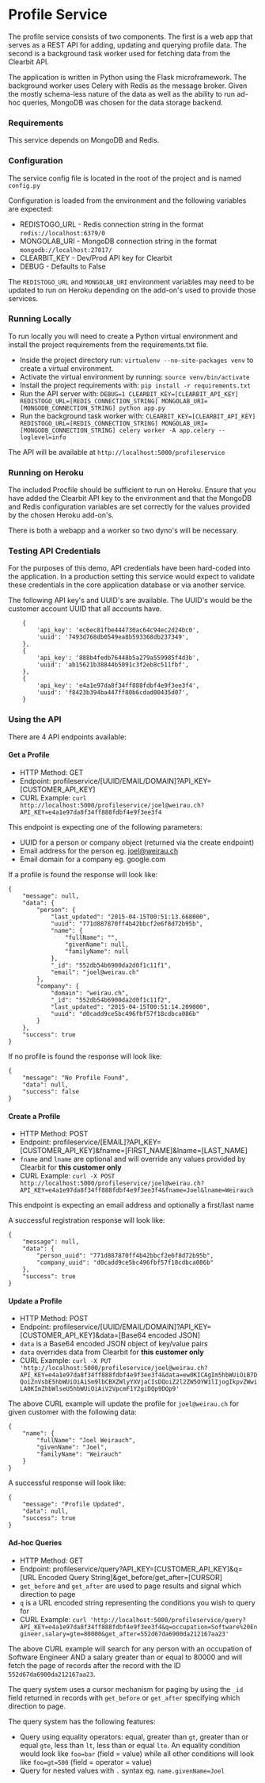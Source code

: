 # Profile Service
The profile service consists of two components.  The first is a web app that serves as a REST API for adding, updating and querying profile data.  The second is a background task worker used for fetching data from the Clearbit API.

The application is written in Python using the Flask microframework.  The background worker uses Celery with Redis as the message broker.  Given the mostly schema-less nature of the data as well as the ability to run ad-hoc queries, MongoDB was chosen for the data storage backend.

### Requirements
This service depends on MongoDB and Redis.

### Configuration
The service config file is located in the root of the project and is named `config.py`

Configuration is loaded from the environment and the following variables are expected:
* REDISTOGO_URL - Redis connection string in the format `redis://localhost:6379/0`
* MONGOLAB_URI - MongoDB connection string in the format `mongodb://localhost:27017/`
* CLEARBIT_KEY - Dev/Prod API key for Clearbit
* DEBUG - Defaults to False

The `REDISTOGO_URL` and `MONGOLAB_URI` environment variables may need to be updated to run on Heroku depending on the add-on's used to provide those services.

### Running Locally
To run locally you will need to create a Python virtual environment and install the project requirements from the requirements.txt file.

* Inside the project directory run: `virtualenv --no-site-packages venv` to create a virtual environment.
* Activate the virtual environment by running: `source venv/bin/activate`
* Install the project requirements with: `pip install -r requirements.txt`
* Run the API server with: `DEBUG=1 CLEARBIT_KEY=[CLEARBIT_API_KEY] REDISTOGO_URL=[REDIS_CONNECTION_STRING] MONGOLAB_URI=[MONGODB_CONNECTION_STRING] python app.py`
* Run the background task worker with: `CLEARBIT_KEY=[CLEARBIT_API_KEY] REDISTOGO_URL=[REDIS_CONNECTION_STRING] MONGOLAB_URI=[MONGODB_CONNECTION_STRING] celery worker -A app.celery --loglevel=info`

The API will be available at `http://localhost:5000/profileservice`

### Running on Heroku
The included Procfile should be sufficient to run on Heroku.  Ensure that you have added the Clearbit API key to the environment and that the MongoDB and Redis configuration variables are set correctly for the values provided by the chosen Heroku add-on's.

There is both a webapp and a worker so two dyno's will be necessary.

### Testing API Credentials
For the purposes of this demo, API credentials have been hard-coded into the application.  In a production setting this service would expect to validate these credentials in the core application database or via another service.

The following API key's and UUID's are available.  The UUID's would be the customer account UUID that all accounts have.
```
    {
        'api_key': 'ec6ec81fbe444730ac64c94ec2d24bc0',
        'uuid': '7493d768db0549ea8b593368db237349',
    },
    {
        'api_key': '888b4fedb76448b5a279a559985f4d3b',
        'uuid': 'ab15621b38844b5091c3f2eb8c511fbf',
    },
    {
        'api_key': 'e4a1e97da8f34ff888fdbf4e9f3ee3f4',
        'uuid': 'f8423b394ba447ff80b6cdad00435d07',
    }
```

### Using the API
There are 4 API endpoints available:

#### Get a Profile
* HTTP Method: GET
* Endpoint: profileservice/[UUID/EMAIL/DOMAIN]?API_KEY=[CUSTOMER_API_KEY]
* CURL Example: `curl http://localhost:5000/profileservice/joel@weirau.ch?API_KEY=e4a1e97da8f34ff888fdbf4e9f3ee3f4`

This endpoint is expecting one of the following parameters:
* UUID for a person or company object (returned via the create endpoint)
* Email address for the person eg. joel@weirau.ch
* Email domain for a company eg. google.com

If a profile is found the response will look like:
```
{
    "message": null,
    "data": {
        "person": {
            "last_updated": "2015-04-15T00:51:13.668000",
            "uuid": "771d887870ff4b42bbcf2e6f8d72b95b",
            "name": {
                "fullName": "",
                "givenName": null,
                "familyName": null
            },
            "_id": "552db54b6900da2d0f1c11f1",
            "email": "joel@weirau.ch"
        },
        "company": {
            "domain": "weirau.ch",
            "_id": "552db54b6900da2d0f1c11f2",
            "last_updated": "2015-04-15T00:51:14.209000",
            "uuid": "d0cadd9ce5bc496fbf57f18cdbca086b"
        }
    },
    "success": true
}
```

If no profile is found the response will look like:
```
{
    "message": "No Profile Found",
    "data": null,
    "success": false
}
```

#### Create a Profile
* HTTP Method: POST
* Endpoint: profileservice/[EMAIL]?API_KEY=[CUSTOMER_API_KEY]&fname=[FIRST_NAME]&lname=[LAST_NAME]
* `fname` and `lname` are optional and will override any values provided by Clearbit for **this customer only**
* CURL Example: `curl -X POST http://localhost:5000/profileservice/joel@weirau.ch?API_KEY=e4a1e97da8f34ff888fdbf4e9f3ee3f4&fname=Joel&lname=Weirauch`

This endpoint is expecting an email address and optionally a first/last name

A successful registration response will look like:
```
{
    "message": null,
    "data": {
        "person_uuid": "771d887870ff4b42bbcf2e6f8d72b95b",
        "company_uuid": "d0cadd9ce5bc496fbf57f18cdbca086b"
    },
    "success": true
}
```

#### Update a Profile
* HTTP Method: POST
* Endpoint: profileservice/[UUID/EMAIL/DOMAIN]?API_KEY=[CUSTOMER_API_KEY]&data=[Base64 encoded JSON]
* `data` is a Base64 encoded JSON object of key/value pairs
* `data` overrides data from Clearbit for **this customer only**
* CURL Example: `curl -X PUT 'http://localhost:5000/profileservice/joel@weirau.ch?API_KEY=e4a1e97da8f34ff888fdbf4e9f3ee3f4&data=ew0KICAgIm5hbWUiOiB7DQoiZnVsbE5hbWUiOiAiSm9lbCBXZWlyYXVjaCIsDQoiZ2l2ZW5OYW1lIjogIkpvZWwiLA0KImZhbWlseU5hbWUiOiAiV2VpcmF1Y2giDQp9DQp9'`

The above CURL example will update the profile for `joel@weirau.ch` for given customer with the following data:
```
{
    "name": {
        "fullName": "Joel Weirauch",
        "givenName": "Joel",
        "familyName": "Weirauch"
    }
}
```

A successful response will look like:
```
{
    "message": "Profile Updated",
    "data": null,
    "success": true
}
```

#### Ad-hoc Queries
* HTTP Method: GET
* Endpoint: profileservice/query?API_KEY=[CUSTOMER_API_KEY]&q=[URL Encoded Query String]&get_before/get_after=[CURSOR]
* `get_before` and `get_after` are used to page results and signal which direction to page
* `q` is a URL encoded string representing the conditions you wish to query for
* CURL Example: `curl 'http://localhost:5000/profileservice/query?API_KEY=e4a1e97da8f34ff888fdbf4e9f3ee3f4&q=occupation=Software%20Engineer,salary=gte=80000&get_after=552d67da6900da212167aa23'`

The above CURL example will search for any person with an occupation of Software Engineer AND a salary greater than or equal to 80000 and will fetch the page of records after the record with the ID `552d67da6900da212167aa23`.

The query system uses a cursor mechanism for paging by using the `_id` field returned in records with `get_before` or `get_after` specifying which direction to page.

The query system has the following features:
* Query using equality operators: equal, greater than `gt`, greater than or equal `gte`, less than `lt`, less than or equal `lte`.  An equality condition would look like `foo=bar` (field = value) while all other conditions will look like `foo=gt=500` (field = operator = value)
* Query for nested values with `.` syntax eg. `name.givenName=Joel`
